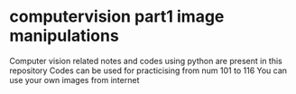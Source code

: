 # computervision part1 image manipulations
Computer vision related notes and codes using python are present in this repository 
Codes can be used for practicising from num 101 to 116
You can use your own images from internet

